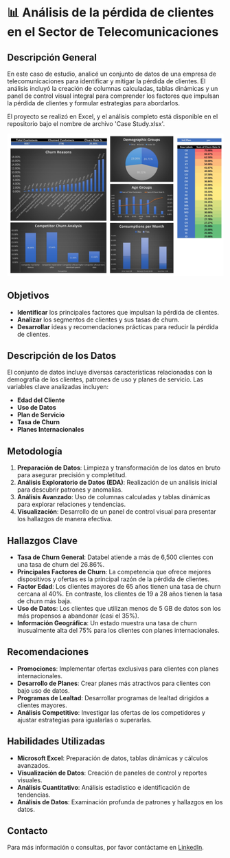 # 📊 Análisis de la pérdida de clientes en el Sector de Telecomunicaciones

## Descripción General
En este caso de estudio, analicé un conjunto de datos de una empresa de telecomunicaciones para identificar y mitigar la pérdida de clientes. El análisis incluyó la creación de columnas calculadas, tablas dinámicas y un panel de control visual integral para comprender los factores que impulsan la pérdida de clientes y formular estrategias para abordarlos.

El proyecto se realizó en Excel, y el análisis completo está disponible en el repositorio bajo el nombre de archivo 'Case Study.xlsx'.

![Imagen de Análisis](https://github.com/jeanpaulomv/Analyzing-Customer-Churn-Case-Study-at-DataCamp/blob/main/Image%20Case%20Study.jpg?raw=true)

## Objetivos
- **Identificar** los principales factores que impulsan la pérdida de clientes.
- **Analizar** los segmentos de clientes y sus tasas de churn.
- **Desarrollar** ideas y recomendaciones prácticas para reducir la pérdida de clientes.

## Descripción de los Datos
El conjunto de datos incluye diversas características relacionadas con la demografía de los clientes, patrones de uso y planes de servicio. Las variables clave analizadas incluyen:
- **Edad del Cliente**
- **Uso de Datos**
- **Plan de Servicio**
- **Tasa de Churn**
- **Planes Internacionales**

## Metodología
1. **Preparación de Datos**: Limpieza y transformación de los datos en bruto para asegurar precisión y completitud.
2. **Análisis Exploratorio de Datos (EDA)**: Realización de un análisis inicial para descubrir patrones y anomalías.
3. **Análisis Avanzado**: Uso de columnas calculadas y tablas dinámicas para explorar relaciones y tendencias.
4. **Visualización**: Desarrollo de un panel de control visual para presentar los hallazgos de manera efectiva.

## Hallazgos Clave
- **Tasa de Churn General**: Databel atiende a más de 6,500 clientes con una tasa de churn del 26.86%.
- **Principales Factores de Churn**: La competencia que ofrece mejores dispositivos y ofertas es la principal razón de la pérdida de clientes.
- **Factor Edad**: Los clientes mayores de 65 años tienen una tasa de churn cercana al 40%. En contraste, los clientes de 19 a 28 años tienen la tasa de churn más baja.
- **Uso de Datos**: Los clientes que utilizan menos de 5 GB de datos son los más propensos a abandonar (casi el 35%).
- **Información Geográfica**: Un estado muestra una tasa de churn inusualmente alta del 75% para los clientes con planes internacionales.

## Recomendaciones
- **Promociones**: Implementar ofertas exclusivas para clientes con planes internacionales.
- **Desarrollo de Planes**: Crear planes más atractivos para clientes con bajo uso de datos.
- **Programas de Lealtad**: Desarrollar programas de lealtad dirigidos a clientes mayores.
- **Análisis Competitivo**: Investigar las ofertas de los competidores y ajustar estrategias para igualarlas o superarlas.

## Habilidades Utilizadas
- **Microsoft Excel**: Preparación de datos, tablas dinámicas y cálculos avanzados.
- **Visualización de Datos**: Creación de paneles de control y reportes visuales.
- **Análisis Cuantitativo**: Análisis estadístico e identificación de tendencias.
- **Análisis de Datos**: Examinación profunda de patrones y hallazgos en los datos.

## Contacto
Para más información o consultas, por favor contáctame en [LinkedIn](https://linkedin.com/in/jeanpaulomv/).
